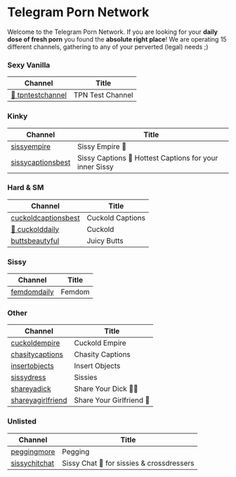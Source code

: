 # Telegram Porn Network

Welcome to the Telegram Porn Network. If you are looking for your **daily dose of fresh porn** you found the **absolute right place**!
We are operating 15 different channels, gathering to any of your perverted (legal) needs ;)


### Sexy Vanilla
| Channel | Title |
| --- | --- |
| [🍭 tpntestchannel](https://t.me/tpntestchannel) | TPN Test Channel |

### Kinky
| Channel | Title |
| --- | --- |
| [ sissyempire](https://t.me/sissyempire) | Sissy Empire 🎀 |
| [ sissycaptionsbest](https://t.me/sissycaptionsbest) | Sissy Captions 💋 Hottest Captions for your inner Sissy |

### Hard & SM
| Channel | Title |
| --- | --- |
| [ cuckoldcaptionsbest](https://t.me/cuckoldcaptionsbest) | Cuckold Captions | Learn about your deepest desire |
| [💾 cuckolddaily](https://t.me/cuckolddaily) | Cuckold | Your wife needs a real man |
| [ buttsbeautyful](https://t.me/buttsbeautyful) | Juicy Butts | Beautiful Butts, filled, pure & hidden |

### Sissy
| Channel | Title |
| --- | --- |
| [ femdomdaily](https://t.me/femdomdaily) | Femdom | Woman dominating boys & girls |

### Other
| Channel | Title |
| --- | --- |
| [ cuckoldempire](https://t.me/cuckoldempire) | Cuckold Empire |
| [ chasitycaptions](https://t.me/chasitycaptions) | Chasity Captions | Your Dick Should Be Locked RN! |
| [ insertobjects](https://t.me/insertobjects) | Insert Objects | Things inserted in body parts |
| [ sissydress](https://t.me/sissydress) | Sissies | Man Crossdressers, Femboys and Sissy Content |
| [ shareyadick](https://t.me/shareyadick) | Share Your Dick 🍆🔞 |
| [ shareyagirlfriend](https://t.me/shareyagirlfriend) | Share Your Girlfriend 🔞 |

### Unlisted
| Channel | Title |
| --- | --- |
| [ peggingmore](https://t.me/peggingmore) | Pegging | Because man need love too |
| [ sissychitchat](https://t.me/sissychitchat) | Sissy Chat 🍭 for sissies & crossdressers |

